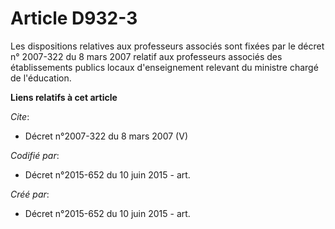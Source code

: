 # Article D932-3

Les dispositions relatives aux professeurs associés sont fixées par le décret n° 2007-322 du 8 mars 2007 relatif aux
professeurs associés des établissements publics locaux d'enseignement relevant du ministre chargé de l'éducation.

**Liens relatifs à cet article**

_Cite_:

  - Décret  n°2007-322 du 8 mars 2007 (V)

_Codifié par_:

  - Décret n°2015-652 du 10 juin 2015 - art.

_Créé par_:

  - Décret n°2015-652 du 10 juin 2015 - art.
